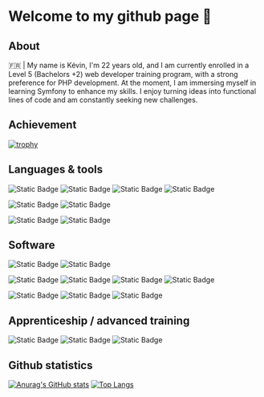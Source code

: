 # Welcome to my github page 👋

## About
🇫🇷 | My name is Kévin, I'm 22 years old, and I am currently enrolled in a Level 5 (Bachelors +2) web developer training program, with a strong preference for PHP development. At the moment, I am immersing myself in learning Symfony to enhance my skills. I enjoy turning ideas into functional lines of code and am constantly seeking new challenges.

## Achievement
[![trophy](https://github-profile-trophy.vercel.app/?username=FedZilla)](https://github.com/ryo-ma/github-profile-trophy)

## Languages & tools
![Static Badge](https://img.shields.io/badge/HTML-black?logo=HTML5)
![Static Badge](https://img.shields.io/badge/CSS-black?logo=css3)
![Static Badge](https://img.shields.io/badge/JavaScript-black?logo=javascript)
![Static Badge](https://img.shields.io/badge/PHP-black?logo=php)

![Static Badge](https://img.shields.io/badge/Symfony-black?logo=symfony)
![Static Badge](https://img.shields.io/badge/Wordpress-black?logo=wordpress)

![Static Badge](https://img.shields.io/badge/MySQL-black?logo=mysql)
![Static Badge](https://img.shields.io/badge/phpMyAdmin-black?logo=phpmyadmin)


## Software
![Static Badge](https://img.shields.io/badge/Visual%20Studio%20Code-black?logo=visualstudiocode)
![Static Badge](https://img.shields.io/badge/PHPStorm-black?logo=phpstorm)

![Static Badge](https://img.shields.io/badge/Adobe%20XD-black?logo=adobexd)
![Static Badge](https://img.shields.io/badge/Adobe%20Photoshop-black?logo=adobephotoshop)
![Static Badge](https://img.shields.io/badge/Adobe%20Premiere%20Pro-black?logo=adobepremierepro)
![Static Badge](https://img.shields.io/badge/Adobe%20After%20Effects-black?logo=adobeaftereffects)

![Static Badge](https://img.shields.io/badge/Windows-black?logo=windows)
![Static Badge](https://img.shields.io/badge/Linux-black?logo=linux)
![Static Badge](https://img.shields.io/badge/Github-black?logo=github)

## Apprenticeship / advanced training
![Static Badge](https://img.shields.io/badge/PHP-black?logo=php)
![Static Badge](https://img.shields.io/badge/Symfony-black?logo=symfony)
![Static Badge](https://img.shields.io/badge/Adobe%20XD-black?logo=adobexd)

## Github statistics
[![Anurag's GitHub stats](https://github-readme-stats.vercel.app/api?username=FedZilla&show_icons=true)](https://github.com/anuraghazra/github-readme-stats)
[![Top Langs](https://github-readme-stats.vercel.app/api/top-langs/?username=FedZilla)](https://github.com/anuraghazra/github-readme-stats)
